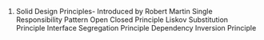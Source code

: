 1. Solid Design Principles- Introduced by Robert Martin
Single Responsibility Pattern
Open Closed Principle
Liskov Substitution Principle
Interface Segregation Principle
Dependency Inversion Principle